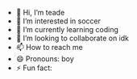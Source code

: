 - 👋 Hi, I’m teade
- 👀 I’m interested in soccer
- 🌱 I’m currently learning coding
- 💞️ I’m looking to collaborate on idk
- 📫 How to reach me 
- 😄 Pronouns: boy
- ⚡ Fun fact: 

<!---
teade1/teade1 is a ✨ special ✨ repository because its `README.md` (this file) appears on your GitHub profile.
You can click the Preview link to take a look at your changes.
--->
